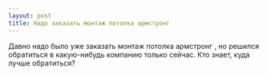 ```yaml
---
layout: post 
title: Надо заказать монтаж потолка армстронг  
--- 
```

Давно надо было уже заказать монтаж потолка армстронг , но решился обратиться в какую-нибудь компанию только сейчас. Кто знает, куда лучше обратиться?